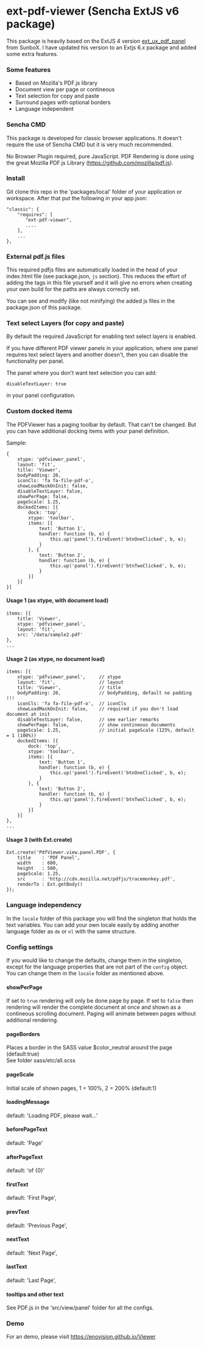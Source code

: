 ext-pdf-viewer (Sencha ExtJS v6 package)
========================================

This package is heavily based on the ExtJS 4 version <a href="http://SunboX.github.com/ext_ux_pdf_panel/demo/">ext_ux_pdf_panel</a> from SunboX. I have updated his version to
an Extjs 6.x package and added some extra features.

### Some features ###
* Based on Mozilla's PDF.js library
* Document view per page or contineous
* Text selection for copy and paste
* Surround pages with optional borders
* Language independent 

### Sencha CMD ###
This package is developed for classic browser applications. It doesn't require
the use of Sencha CMD but it is very much recommended.

No Browser Plugin required, pure JavaScript. PDF Rendering is done using the great Mozilla PDF.js Library (<a href="https://github.com/mozilla/pdf.js">https://github.com/mozilla/pdf.js</a>).

### Install ###
Git clone this repo in the 'packages/local' folder of your application or workspace.
After that put the following in your app.json:

    "classic": {
        "requires": [
           "ext-pdf-viewer",
           ....
        ],
        ...
    },

### External pdf.js files

This required pdfjs files are automatically loaded in the head of your index.html file (see package.json, `js` section).
This reduces the effort of adding the tags in this file yourself and it will give no errors
when creating your own build for the paths are always correctly set.

You can see and modify (like not minifying) the added js files in the package.json of this package.

### Text select Layers (for copy and paste) ###
By default the required JavaScript for enabling text select layers is enabled.

If you have different PDF viewer panels in your application, where one panel requires text select layers
and another doesn't, then you can disable the functionality per panel.

The panel where you don't want text selection you can add:

    disableTextLayer: true
    
in your panel configuration.
    
### Custom docked items ###
The PDFViewer has a paging toolbar by default. That can't be changed. But you can have additional
docking items with your panel definition. 

Sample:
    
    {
        xtype: 'pdfviewer_panel',
        layout: 'fit',
        title: 'Viewer',
        bodyPadding: 20,
        iconCls: 'fa fa-file-pdf-o',
        showLoadMaskOnInit: false,
        disableTextLayer: false,
        showPerPage: false,
        pageScale: 1.25,
        dockedItems: [{
            dock: 'top',
            xtype: 'toolbar',
            items: [{
                text: 'Button 1',
                handler: function (b, e) {
                    this.up('panel').fireEvent('btnOneClicked', b, e);
                }
            }, {
                text: 'Button 2',
                handler: function (b, e) {
                    this.up('panel').fireEvent('btnTwoClicked', b, e);
                }
            }]
        }]
    }]
    
#### Usage 1 (as xtype, with document load) ####

    items: [{
        title: 'Viewer',
        xtype: 'pdfviewer_panel',
        layout: 'fit',
        src: '/data/sample2.pdf'
    },
    ...  
      
#### Usage 2 (as xtype, no document load) ####

    items: [{
        xtype: 'pdfviewer_panel',     // xtype
        layout: 'fit',                // layout           
        title: 'Viewer',              // title
        bodyPadding: 20,              // bodyPadding, default no padding !!!
        iconCls: 'fa fa-file-pdf-o',  // iconCls
        showLoadMaskOnInit: false,    // required if you don't load document at init
        disableTextLayer: false,      // see earlier remarks
        showPerPage: false,           // show contineous documents
        pageScale: 1.25,              // initial pageScale (125%, default = 1 (100%))
        dockedItems: [{                  
            dock: 'top',
            xtype: 'toolbar',
            items: [{
                text: 'Button 1',
                handler: function (b, e) {
                    this.up('panel').fireEvent('btnOneClicked', b, e);
                }
            }, {
                text: 'Button 2',
                handler: function (b, e) {
                    this.up('panel').fireEvent('btnTwoClicked', b, e);
                }
            }]
        }]
    },
    ...        


#### Usage 3 (with Ext.create) ####

    Ext.create('PdfViewer.view.panel.PDF', {
        title    : 'PDF Panel',
        width    : 600,
        height   : 500,
        pageScale: 1.25, 
        src      : 'http://cdn.mozilla.net/pdfjs/tracemonkey.pdf', 
        renderTo : Ext.getBody()
    });
    
### Language independency ###
In the `locale` folder of this package you will find the singleton that
holds the text variables. You can add your own locale easily by adding
another language folder as `de` or `nl` with the same structure.
    
### Config settings ###

If you would like to change the defaults, change them in the singleton, except
for the language properties that are not part of the `config` object. You can 
change them in the `locale` folder as mentioned above.


#### showPerPage ####
If set to `true` rendering will only be done page by page. If set to `false` then
rendering will render the complete document at once and shown as a contineous scrolling
document. Paging will animate between pages without additional rendering.
    
#### pageBorders ####
Places a border in the SASS value $color_neutral around the page (default:true)<br/>
See folder sass/etc/all.scss  

#### pageScale ####
Initial scale of shown pages, 1 = 100%, 2 = 200% (default:1)

#### loadingMessage

 default: 'Loading PDF, please wait...'

    
#### beforePageText 

default: 'Page'

#### afterPageText 

default: 'of {0}'

#### firstText
 
default: 'First Page',

#### prevText

default: 'Previous Page',

#### nextText

default: 'Next Page',

#### lastText

default: 'Last Page',


#### tooltips and other text ####
See PDF.js in the 'src/view/panel' folder for all the configs. 

    
### Demo ###

For an demo, please visit <a href="https://enovision.github.io/Viewer">https://enovision.github.io/Viewer</a>

